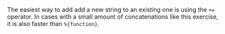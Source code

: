 The easiest way to add add a new string to an existing one is using the `+=` operator.
In cases with a small amount of concatenations like this exercise, it is also faster than `%{function}`.
